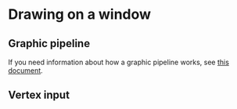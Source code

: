 # Drawing on a window

## Graphic pipeline

If you need information about how a graphic pipeline works, see [this document](GraphicPipeline.md).

## Vertex input


